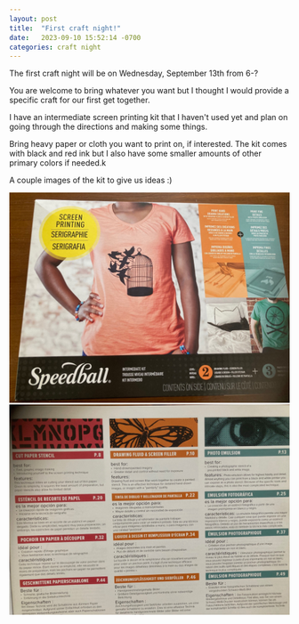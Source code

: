 ```yaml
---
layout: post
title:  "First craft night!"
date:   2023-09-10 15:52:14 -0700
categories: craft night
---
```


The first craft night will be on Wednesday, September 13th from 6-?

You are welcome to bring whatever you want but I thought I would provide
a specific craft for our first get together.

I have an intermediate screen printing kit that I haven't used yet and plan on going
through the directions and making some things.

Bring heavy paper or cloth you want to print on, if interested.  The kit comes
with black and red ink but I also have some smaller amounts
of other primary colors if needed.k

A couple images of the kit to give us ideas :)

<img src="/images/box.jpg">
<img src="/images/options.jpg">
